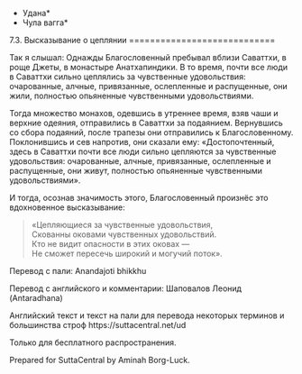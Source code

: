 * Удана*
* Чула вагга*

7\.3\. Высказывание о цеплянии
\=\=\=\=\=\=\=\=\=\=\=\=\=\=\=\=\=\=\=\=\=\=\=\=\=\=\=\=

Так я слышал: Однажды Благословенный пребывал вблизи Саваттхи, в роще Джеты, в монастыре Анатхапиндики\. В то время, почти все люди в Саваттхи сильно цеплялись за чувственные удовольствия: очарованные, алчные, привязанные, ослепленные и распущенные, они жили, полностью опьяненные чувственными удовольствиями\.

Тогда множество монахов, одевшись в утреннее время, взяв чаши и верхние одеяния, отправились в Саваттхи за подаянием\. Вернувшись со сбора подаяний, после трапезы они отправились к Благословенному\. Поклонившись и сев напротив, они сказали ему: «Достопочтенный, здесь в Саваттхи почти все люди сильно цепляются за чувственные удовольствия: очарованные, алчные, привязанные, ослепленные и распущенные, они живут, полностью опьяненные чувственными удовольствиями»\.

И тогда, осознав значимость этого, Благословенный произнёс это вдохновенное высказывание:

> «Цепляющиеся за чувственные удовольствия,  
> Скованны оковами чувственных удовольствий\.  
> Кто не видит опасности в этих оковах —  
> Не сможет пересечь широкий и могучий поток»\.

Перевод с пали: Anandajoti bhikkhu

Перевод с английского и комментарии: Шаповалов Леонид \(Antaradhana\)

Английский текст и текст на пали для перевода некоторых терминов и большинства строф https://suttacentral\.net/ud

  

Только для бесплатного распространения\.

  

Prepared for SuttaCentral by Aminah Borg\-Luck\.